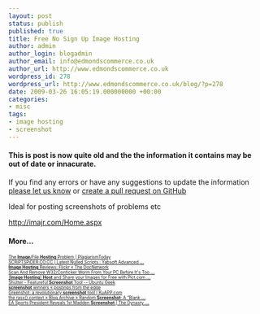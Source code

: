 ```yaml
---
layout: post
status: publish
published: true
title: Free No Sign Up Image Hosting
author: admin
author_login: blogadmin
author_email: info@edmondscommerce.co.uk
author_url: http://www.edmondscommerce.co.uk
wordpress_id: 278
wordpress_url: http://www.edmondscommerce.co.uk/blog/?p=278
date: 2009-03-26 16:05:19.000000000 +00:00
categories:
- misc
tags:
- image hosting
- screenshot
---
```

<div class="oldpost"><h4>This is post is now quite old and the the information it contains may be out of date or innacurate.</h4>
<p>
If you find any errors or have any suggestions to update the information <a href="http://edmondscommerce.github.io/contact-us/index.html">please let us know</a>
or <a href="https://github.com/edmondscommerce/edmondscommerce.github.io">create a pull request on GitHub</a>
</p>
</div>
Ideal for posting screenshots of problems etc

<a href="http://imajr.com/Home.aspx" rel="nofollow">http://imajr.com/Home.aspx</a><h4>More...</h4>
			<div style="font-size: .6em;"><a href="http://www.plagiarismtoday.com/2009/03/25/the-imagefile-hosting-problem/" rel="nofollow">The <b>Image</b>/File <b>Hosting</b> Problem | PlagiarismToday</a><br><a href="http://scriptspider.co.cc/yabsoft-advanced-image-hosting-script-v21-php-nulled-script" rel="nofollow">SCRiPTSPiDER.CO.CC | Latest Nulled Scripts : Yabsoft Advanced <b>...</b></a><br><a href="http://sethlord.wordpress.com/2009/03/17/image-hosting-reviews-flickr/" rel="nofollow"><b>Image Hosting</b> Reviews: Flickr « The DocNetwork</a><br><a href="http://www.enfotainer.com/2009/03/scan-and-remove-w32conficker-worm-from-your-pc-before-its-too-late/" rel="nofollow">Scan And Remove W32/Conficker Worm From Your PC Before It&#39;s Too <b>...</b></a><br><a href="http://technofriends.in/2009/02/27/image-hosting-host-and-share-your-images-for-free-with-pictcom/" rel="nofollow">[<b>Image Hosting</b>] <b>Host</b> and Share your Images for Free with Pict.com <b>...</b></a><br><a href="http://www.ubuntugeek.com/shutter-featureful-screenshot-tool.html" rel="nofollow">Shutter - Featureful <b>Screenshot</b> Tool -- Ubuntu Geek</a><br><a href="http://zapatero.wordpress.com/2009/03/24/screenshot-winners/" rel="nofollow"><b>screenshot</b> winners « postings from the edge</a><br><a href="http://kuapp.com/2009/03/25/greenshot-a-revolutionary-screenshot-tool.html" rel="nofollow">Greenshot: a revolutionary <b>screenshot</b> tool | KuAPP.com</a><br><a href="http://kintespace.com/rasxlog/?p=1553" rel="nofollow">the rasx() context » Blog Archive » Random <b>Screenshot</b>: A “Blank <b>...</b></a><br><a href="http://dynastyseries.com/2009/03/ea-sports-president-reveals-1st-madden-screenshot/" rel="nofollow">EA Sports President Reveals 1st Madden <b>Screenshot</b> | The Dynasty <b>...</b></a><br></div>
